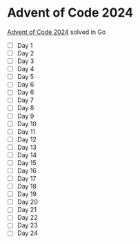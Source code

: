 # Advent of Code 2024

[Advent of Code 2024](https://adventofcode.com/2024) solved in Go 

- [ ] Day 1
- [ ] Day 2
- [ ] Day 3
- [ ] Day 4
- [ ] Day 5
- [ ] Day 6
- [ ] Day 6
- [ ] Day 7
- [ ] Day 8
- [ ] Day 9
- [ ] Day 10
- [ ] Day 11
- [ ] Day 12
- [ ] Day 13
- [ ] Day 14
- [ ] Day 15
- [ ] Day 16
- [ ] Day 17
- [ ] Day 18
- [ ] Day 19
- [ ] Day 20
- [ ] Day 21
- [ ] Day 22
- [ ] Day 23
- [ ] Day 24
